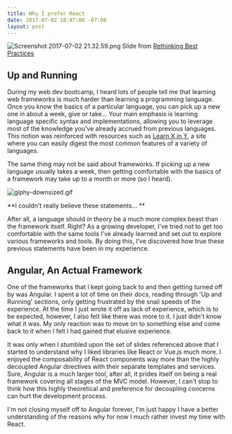 ```yaml
---
title: Why I prefer React
date: 2017-07-02 18:47:00 -07:00
layout: post
---
```


![Screenshot 2017-07-02 21.32.59.png](/uploads/Screenshot%202017-07-02%2021.32.59.png)
Slide from [Rethinking Best Practices](https://www.slideshare.net/floydophone/react-preso-v2)

## Up and Running

During my web dev bootcamp, I heard lots of people tell me that learning web frameworks is much harder than learning a programming language. Once you know the basics of a particular language, you can pick up a new one in about a week, give or take... Your main emphasis is learning language specific syntax and implementations, allowing you to leverage most of the knowledge you've already accrued from previous languages. This notion was reinforced with resources such as [Learn X in Y](https://learnxinyminutes.com/), a site where you can easily digest the most common features of a variety of languages.

The same thing may not be said about frameworks. If picking up a new language usually takes a week, then getting comfortable with the basics of a framework may take up to a month or more (so I heard). 

![giphy-downsized.gif](/uploads/giphy-downsized.gif)

**I couldn't really believe these statements... **

After all, a language should *in theory* be a much more complex beast than the framework itself. Right? As a growing developer, I've tried not to get too comfortable with the same tools I've already learned and set out to explore various frameworks and tools. By doing this, I've discovered how true these previous statements have been in my experience.



## Angular, An Actual Framework

One of the frameworks that I kept going back to and then getting turned off by was Angular. I spent a lot of time on their docs, reading through 'Up and Running' sections, only getting frustrated by the snail speeds of the experience. At the time I just wrote it off as lack of experience, which is to be expected, however, I also felt like there was more to it. I just didn't know what it was. My only reaction was to move on to something else and come back to it when I felt I had gained that elusive experience. 

It was only when I stumbled upon the set of slides referenced above that I started to understand why I liked libraries like React or Vue.js much more. I enjoyed the composability of React components way more than the highly decoupled Angular directives with their separate templates and services. Sure, Angular is a much larger tool, after all, it prides itself on being a real framework covering all stages of the MVC model. However, I can't stop to think how this highly theoretical and preference for decoupling concerns can hurt the development process. 

I'm not closing myself off to Angular forever, I'm just happy I have a better understanding of the reasons why for now I much rather invest my time with React.  